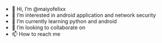 - 👋 Hi, I’m @maiyofelixx
- 👀 I’m interested in android application and network security
- 🌱 I’m currently learning  python and android
- 💞️ I’m looking to collaborate on 
- 📫 How to reach me 

<!---
maiyofelixx/maiyofelixx is a ✨ special ✨ repository because its `README.md` (this file) appears on your GitHub profile.
You can click the Preview link to take a look at your changes.
--->
